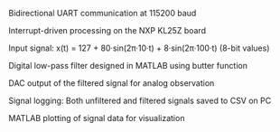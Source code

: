 Bidirectional UART communication at 115200 baud

Interrupt-driven processing on the NXP KL25Z board

Input signal:
x(t) = 127 + 80·sin(2π·10·t) + 8·sin(2π·100·t) (8-bit values)

Digital low-pass filter designed in MATLAB using butter function

DAC output of the filtered signal for analog observation

Signal logging: Both unfiltered and filtered signals saved to CSV on PC

MATLAB plotting of signal data for visualization

